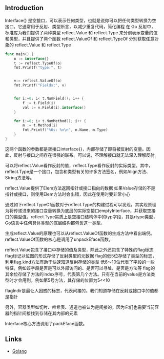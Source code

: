 ## Introduction



Interface{} 是空接口，可以表示任何类型，也就是说你可以把任何类型转换为空接口，它通常用于反射、类型断言，以减少重复代码，简化编程
在 Go 反射中，标准库为我们提供了两种类型 reflect.Value 和 reflect.Type 来分别表示变量的值和类型，并且提供了两个函数 reflect.ValueOf 和 reflect.TypeOf 分别获取任意对象的 reflect.Value 和 reflect.Type

```go
func main() {
	o := interface{}
	t := reflect.TypeOf(o)
	fmt.Printf("type:", t)


	v:= reflect.ValueOf(o)
	fmt.Printf("Fields:", v)


	for i:=0; i< t.NumField(); i++ {
		f := t.Field(i)
		val := v.Field(i).interface()
	}

	for i:=0; i< t.NumMethod(); i++ {
		m := t.Method(i)
		fmt.Printf("%6s: %v\n", m.Name, m.Type)
	}
}
```



这两个函数的参数都是空接口interface{}，内部存储了即将被反射的变量。因此，反射与接口之间存在很强的联系。可以说，不理解接口就无法深入理解反射。

可以将reflect.Value看作反射的值，reflect.Type看作反射的实际类型。其中，reflect.Type是一个接口，包含和类型有关的许多方法签名，例如Align方法、String方法等。

reflect.Value提供了Elem方法返回指针或接口指向的数据 如果Value存储的不是指针或接口，则使用Elem方法时会出错，因此在使用时要非常小心

通过如下reflect.TypeOf函数对于reflect.Type的构建过程可以发现，其实现原理为将传递进来的接口变量转换为底层的实际空接口emptyInterface，并获取空接口的类型值。reflect.Type实质上是空接口结构体中的typ字段，其是rtype类型，Go语言中任何具体类型的底层结构都包含这一类型。

生成reflect.Value的原理也可以从reflect.ValueOf函数的生成方法中看出端倪。reflect.ValueOf函数的核心是调用了unpackEface函数。

reflect.Value包含了接口中存储的值及类型，除此之外还包含了特殊的flag标志 flag标记以位图的形式存储了反射类型的元数据
flag的低5位存储了类型的标志，利用flag.kind方法有助于快速知道反射存储的类型
低6～10位代表了字段的一些特征，例如该字段是否是可以外部访问的、是否可以寻址、是否是方法等
flag的其余位存储了方法的index序号，代表第几个方法。只有在当前的value是方法类型时才会用到。例如第5号方法，其存储的位置为5<<10

flagIndir是最让人困惑的标志，代表间接的。我们知道存储在反射或接口中的值都是指针

另外，容器类型如切片、哈希表、通道也被认为是间接的，因为它们也需要当前容器的指针间接找到存储在其内部的元素

Interface核心方法调用了packEface函数。




## Links

- [Golang](/docs/CS/Go/Go.md)